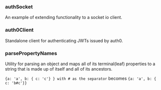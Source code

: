 ### authSocket
An example of extending functionality to a socket io client.


### auth0Client
Standalone client for authenticating JWTs issued by auth0.


### parsePropertyNames
Utility for parsing an object and maps all of its terminal(leaf) properties
to a string that is made up of itself and all of its ancestors.

`{a: 'a', b: { c: 'c'} } with # as the separator` becomes `{a: 'a', b: { c: 'b#c'}}`